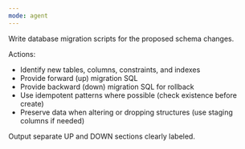 ```yaml
---
mode: agent
---
```

Write database migration scripts for the proposed schema changes.

Actions:
- Identify new tables, columns, constraints, and indexes
- Provide forward (up) migration SQL
- Provide backward (down) migration SQL for rollback
- Use idempotent patterns where possible (check existence before create)
- Preserve data when altering or dropping structures (use staging columns if needed)

Output separate UP and DOWN sections clearly labeled.
